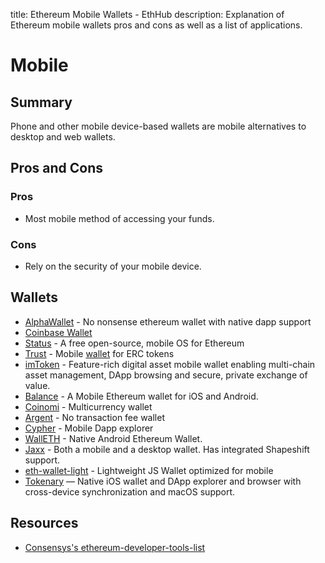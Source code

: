 title: Ethereum Mobile Wallets - EthHub
description: Explanation of Ethereum mobile wallets pros and cons as well as a list of applications.

# Mobile

## Summary

Phone and other mobile device-based wallets are mobile alternatives to desktop and web wallets.

## Pros and Cons

### Pros

* Most mobile method of accessing your funds.

### Cons

* Rely on the security of your mobile device.

## Wallets
* [AlphaWallet](https://alphawallet.com/) - No nonsense ethereum wallet with native dapp support
* [Coinbase Wallet](https://wallet.coinbase.com/)
* [Status](https://github.com/status-im/status-react) - A free open-source, mobile OS for Ethereum
* [Trust](https://github.com/TrustWallet/trust-wallet-ios) - Mobile [wallet](https://trustwalletapp.com/) for ERC tokens
* [imToken](https://token.im/) - Feature-rich digital asset mobile wallet enabling multi-chain asset management, DApp browsing and secure, private exchange of value.
* [Balance](https://balance.io/) - A Mobile Ethereum wallet for iOS and Android.
* [Coinomi](https://www.coinomi.com/en/) - Multicurrency wallet
* [Argent](https://www.argent.xyz/) - No transaction fee wallet
* [Cypher](https://www.cipherbrowser.com/) - Mobile Dapp explorer
* [WallETH](https://walleth.org) - Native Android Ethereum Wallet.
* [Jaxx](https://jaxx.io) - Both a mobile and a desktop wallet. Has integrated Shapeshift support.
* [eth-wallet-light](https://github.com/NoahHydro/eth-wallet-light) - Lightweight JS Wallet optimized for mobile
* [Tokenary](https://tokenary.io/) — Native iOS wallet and DApp explorer and browser with cross-device synchronization and macOS support.

## Resources

* [Consensys's ethereum-developer-tools-list](https://github.com/ConsenSys/ethereum-developer-tools-list/blob/master/EcosystemResources.md)

